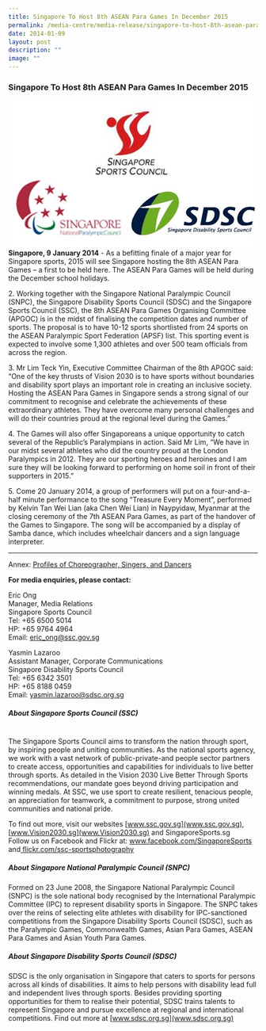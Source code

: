 ```yaml
---
title: Singapore To Host 8th ASEAN Para Games In December 2015
permalink: /media-centre/media-release/singapore-to-host-8th-asean-para-games-in-december-2015/
date: 2014-01-09
layout: post
description: ""
image: ""
---
```

### **Singapore To Host 8th ASEAN Para Games In December 2015**
![](/images/Media%20Centre/Media%20Release/2014/Jan/ssc%20snpc%20sdsc.jpeg)
**Singapore, 9 January 2014** - As a befitting finale of a major year for Singapore sports, 2015 will see Singapore hosting the 8th ASEAN Para Games – a first to be held here. The ASEAN Para Games will be held during the December school holidays.
 
2\. Working together with the Singapore National Paralympic Council (SNPC), the Singapore Disability Sports Council (SDSC) and the Singapore Sports Council (SSC), the 8th ASEAN Para Games Organising Committee (APGOC) is in the midst of finalising the competition dates and number of sports. The proposal is to have 10-12 sports shortlisted from 24 sports on the ASEAN Paralympic Sport Federation (APSF) list. This sporting event is expected to involve some 1,300 athletes and over 500 team officials from across the region.

3\. Mr Lim Teck Yin, Executive Committee Chairman of the 8th APGOC said: “One of the key thrusts of Vision 2030 is to have sports without boundaries and disability sport plays an important role in creating an inclusive society. Hosting the ASEAN Para Games in Singapore sends a strong signal of our commitment to recognise and celebrate the achievements of these extraordinary athletes. They have overcome many personal challenges and will do their countries proud at the regional level during the Games.”

4\. The Games will also offer Singaporeans a unique opportunity to catch several of the Republic’s Paralympians in action. Said Mr Lim, “We have in our midst several athletes who did the country proud at the London Paralympics in 2012. They are our sporting heroes and heroines and I am sure they will be looking forward to performing on home soil in front of their supporters in 2015.”

5\. Come 20 January 2014, a group of performers will put on a four-and-a-half minute performance to the song “Treasure Every Moment”, performed by Kelvin Tan Wei Lian (aka Chen Wei Lian) in Naypyidaw, Myanmar at the closing ceremony of the 7th ASEAN Para Games, as part of the handover of the Games to Singapore. The song will be accompanied by a display of Samba dance, which includes wheelchair dancers and a sign language interpreter.

---

Annex: [Profiles of Choreographer, Singers, and Dancers](/files/Media%20Centre/Media%20Release/2014/Jan/Singapore%20to%20host%208th%20Asean%20Para%20Games%20in%20December%202015%20annex.pdf)

**For media enquiries, please contact:**

Eric Ong
<br>Manager, Media Relations
<br>Singapore Sports Council
<br>Tel: +65 6500 5014
<br>HP: +65 9764 4964
<br>Email: [eric_ong@ssc.gov.sg](eric_ong@ssc.gov.sg)

Yasmin Lazaroo
<br>Assistant Manager, Corporate Communications
<br>Singapore Disability Sports Council
<br>Tel: +65 6342 3501
<br>HP: +65 8188 0459
<br>Email: [yasmin.lazaroo@sdsc.org.sg](yasmin.lazaroo@sdsc.org.sg)

##### **About Singapore Sports Council (SSC)**
<br>
The Singapore Sports Council aims to transform the nation through sport, by inspiring people and uniting communities. As the national sports agency, we work with a vast network of public-private-and people sector partners to create access, opportunities and capabilities for individuals to live better through sports. As detailed in the Vision 2030 Live Better Through Sports recommendations, our mandate goes beyond driving participation and winning medals. At SSC, we use sport to create resilient, tenacious people, an appreciation for teamwork, a commitment to purpose, strong united communities and national pride.

To find out more, visit our websites [www.ssc.gov.sg](www.ssc.gov.sg), [www.Vision2030.sg](www.Vision2030.sg) and SingaporeSports.sg <br>
Follow us on Facebook and Flickr at: [www.facebook.com/SingaporeSports ](www.facebook.com/SingaporeSports )and[ flickr.com/ssc-sportsphotography]( flickr.com/ssc-sportsphotography)

##### **About Singapore National Paralympic Council (SNPC)**
Formed on 23 June 2008, the Singapore National Paralympic Council (SNPC) is the sole national body recognised by the International Paralympic Committee (IPC) to represent disability sports in Singapore. The SNPC takes over the reins of selecting elite athletes with disability for IPC-sanctioned competitions from the Singapore Disability Sports Council (SDSC), such as the Paralympic Games, Commonwealth Games, Asian Para Games, ASEAN Para Games and Asian Youth Para Games.

##### **About Singapore Disability Sports Council (SDSC)**
SDSC is the only organisation in Singapore that caters to sports for persons across all kinds of disabilities. It aims to help persons with disability lead full and independent lives through sports. Besides providing sporting opportunities for them to realise their potential, SDSC trains talents to represent Singapore and pursue excellence at regional and international competitions. Find out more at [www.sdsc.org.sg](www.sdsc.org.sg)